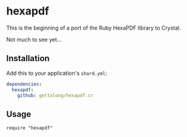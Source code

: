 # hexapdf

This is the beginning of a port of the Ruby HexaPDF library to Crystal.

Not much to see yet...


## Installation

Add this to your application's `shard.yml`:

~~~ yaml
dependencies:
  hexapdf:
    github: gettalong/hexapdf.cr
~~~


## Usage

~~~ crystal
require "hexapdf"
~~~
